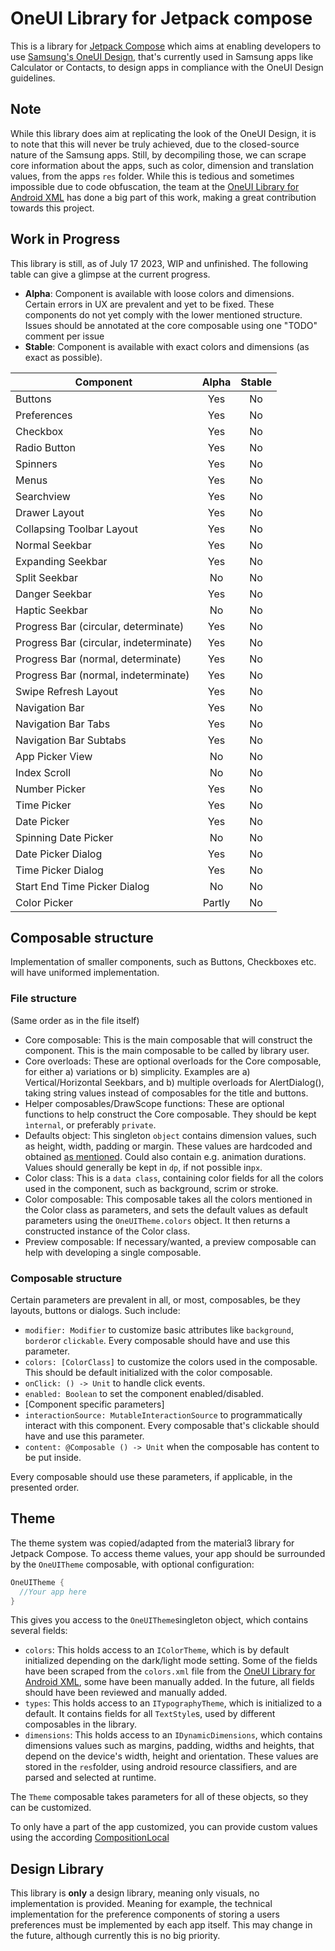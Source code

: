 # OneUI Library for Jetpack compose 
This is a library for [Jetpack Compose](https://developer.android.com/jetpack/compose) which aims at enabling developers to use [Samsung's OneUI Design](https://developer.android.com/jetpack/compose), that's currently used in Samsung apps like Calculator or Contacts, to design apps in compliance with the OneUI Design guidelines.

## Note
While this library does aim at replicating the look of the OneUI Design, it is to note that this will never be truly achieved, due to the closed-source nature 
of the Samsung apps. Still, by decompiling those, we can scrape core information about the apps, such as color, dimension and translation values, from the apps
`res` folder. While this is tedious and sometimes impossible due to code obfuscation, the team at the [OneUI Library for Android XML](https://github.com/OneUIProject)
has done a big part of this work, making a great contribution towards this project.

## Work in Progress
This library is still, as of July 17 2023, WIP and unfinished. The following table can give a glimpse at the current progress.

- **Alpha**: Component is available with loose colors and dimensions. Certain errors in UX are prevalent and yet to be fixed. These components do not yet comply with the lower mentioned structure. Issues should be annotated at the core composable using one "TODO" comment per issue 
- **Stable**: Component is available with exact colors and dimensions (as exact as possible). 

| Component                              | Alpha  | Stable |
|----------------------------------------|:------:|:------:|
| Buttons                                |  Yes   |   No   |
| Preferences                            |  Yes   |   No   |
| Checkbox                               |  Yes   |   No   |
| Radio Button                           |  Yes   |   No   |
| Spinners                               |  Yes   |   No   |
| Menus                                  |  Yes   |   No   |
| Searchview                             |  Yes   |   No   |
| Drawer Layout                          |  Yes   |   No   |
| Collapsing Toolbar Layout              |  Yes   |   No   |
| Normal Seekbar                         |  Yes   |   No   |
| Expanding Seekbar                      |  Yes   |   No   |
| Split Seekbar                          |   No   |   No   |
| Danger Seekbar                         |  Yes   |   No   |
| Haptic Seekbar                         |   No   |   No   |
| Progress Bar (circular, determinate)   |  Yes   |   No   |
| Progress Bar (circular, indeterminate) |  Yes   |   No   |
| Progress Bar (normal, determinate)     |  Yes   |   No   |
| Progress Bar (normal, indeterminate)   |  Yes   |   No   |
| Swipe Refresh Layout                   |  Yes   |   No   |
| Navigation Bar                         |  Yes   |   No   |
| Navigation Bar Tabs                    |  Yes   |   No   |
| Navigation Bar Subtabs                 |  Yes   |   No   |
| App Picker View                        |   No   |   No   |
| Index Scroll                           |   No   |   No   |
| Number Picker                          |  Yes   |   No   |
| Time Picker                            |  Yes   |   No   |
| Date Picker                            |  Yes   |   No   |
| Spinning Date Picker                   |   No   |   No   |
| Date Picker Dialog                     |  Yes   |   No   |
| Time Picker Dialog                     |  Yes   |   No   |
| Start End Time Picker Dialog           |   No   |   No   |
| Color Picker                           | Partly |   No   |

## Composable structure
Implementation of smaller components, such as Buttons, Checkboxes etc. will have uniformed implementation.

### File structure
(Same order as in the file itself)
- Core composable: This is the main composable that will construct the component. This is the main composable to be called by library user.
- Core overloads: These are optional overloads for the Core composable, for either a) variations or b) simplicity. Examples are a) Vertical/Horizontal Seekbars, and b)
  multiple overloads for AlertDialog(), taking string values instead of composables for the title and buttons.
- Helper composables/DrawScope functions: These are optional functions to help construct the Core composable. They should be kept `ìnternal`, or preferably `private`.  
- Defaults object: This singleton `object` contains dimension values, such as height, width, padding or margin. These values are hardcoded and obtained
  [as mentioned](#note). Could also contain e.g. animation durations. Values should generally be kept in `dp`, if not possible in`px`.
- Color class: This is a `data class`, containing color fields for all the colors used in the component, such as background, scrim or stroke.
- Color composable: This composable takes all the colors mentioned in the Color class as parameters, and sets the default values as default parameters using the
  `OneUITheme.colors` object. It then returns a constructed instance of the Color class.
- Preview composable: If necessary/wanted, a preview composable can help with developing a single composable.

### Composable structure
Certain parameters are prevalent in all, or most, composables, be they layouts, buttons or dialogs. Such include:

- `modifier: Modifier` to customize basic attributes like `background`, `border`or `clickable`. Every composable should have and use this parameter.
- `colors: [ColorClass]` to customize the colors used in the composable. This should be default initialized with the color composable.
- `onClick: () -> Unit` to handle click events.
- `enabled: Boolean` to set the component enabled/disabled.
- [Component specific parameters]
- `interactionSource: MutableInteractionSource` to programmatically interact with this component. Every composable that's clickable should have and use this parameter.
- `content: @Composable () -> Unit` when the composable has content to be put inside.

Every composable should use these parameters, if applicable, in the presented order.

## Theme

The theme system was copied/adapted from the material3 library for Jetpack Compose.
To access theme values, your app should be surrounded by the `OneUITheme` composable, with optional configuration:
```kotlin
OneUITheme {
  //Your app here
}
```

This gives you access to the `OneUITheme`singleton object, which contains several fields:

- `colors`: This holds access to an `IColorTheme`, which is by default initialized depending on the dark/light mode setting.
  Some of the fields have been scraped from the `colors.xml` file from the [OneUI Library for Android XML](https://github.com/OneUIProject), some have been manually added.
  In the future, all fields should have been reviewed and manually added.
- `types`: This holds access to an `ITypographyTheme`, which is initialized to a default. It contains fields for all `TextStyle`s, used by different
  composables in the library.
- `dimensions`: This holds access to an `IDynamicDimensions`, which contains dimensions values such as margins, padding, widths and heights, that depend on
  the device's width, height and orientation. These values are stored in the `res`folder, using android resource classifiers, and are parsed and selected at runtime.

The `Theme` composable takes parameters for all of these objects, so they can be customized.

To only have a part of the app customized, you can provide custom values using the according [CompositionLocal](https://developer.android.com/jetpack/compose/compositionlocal)

## Design Library

This library is **only** a design library, meaning only visuals, no implementation is provided. Meaning for example, the technical implementation for the preference 
components of storing a users preferences must be implemented by each app itself. This may change in the future, although currently this is no big priority.























